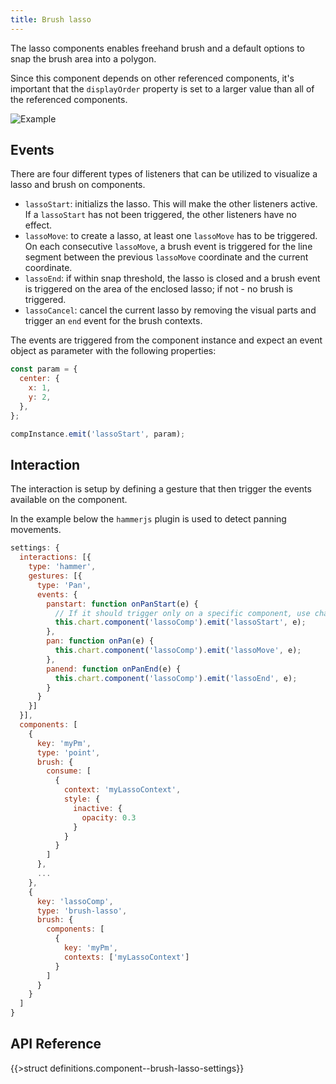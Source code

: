```yaml
---
title: Brush lasso
---
```


The lasso components enables freehand brush and a default options to snap the brush area into a polygon.

Since this component depends on other referenced components, it's important that the `displayOrder` property is set to a larger value than all of the referenced components.

![Example](/img/brush-lasso.png)

## Events

There are four different types of listeners that can be utilized to visualize a lasso and brush on components.

- `lassoStart`: initializs the lasso. This will make the other listeners active. If a `lassoStart` has not been triggered, the other listeners have no effect.
- `lassoMove`: to create a lasso, at least one `lassoMove` has to be triggered. On each consecutive `lassoMove`, a brush event is triggered for the line segment between the previous `lassoMove` coordinate and the current coordinate.
- `lassoEnd`: if within snap threshold, the lasso is closed and a brush event is triggered on the area of the enclosed lasso; if not - no brush is triggered.
- `lassoCancel`: cancel the current lasso by removing the visual parts and trigger an `end` event for the brush contexts.

The events are triggered from the component instance and expect an event object as parameter with the following properties:

```js
const param = {
  center: {
    x: 1,
    y: 2,
  },
};

compInstance.emit('lassoStart', param);
```

## Interaction

The interaction is setup by defining a gesture that then trigger the events available on the component.

In the example below the `hammerjs` plugin is used to detect panning movements.

```js
settings: {
  interactions: [{
    type: 'hammer',
    gestures: [{
      type: 'Pan',
      events: {
        panstart: function onPanStart(e) {
          // If it should trigger only on a specific component, use chartInstance.componentsFromPoint() to determine if start point is valid or not
          this.chart.component('lassoComp').emit('lassoStart', e);
        },
        pan: function onPan(e) {
          this.chart.component('lassoComp').emit('lassoMove', e);
        },
        panend: function onPanEnd(e) {
          this.chart.component('lassoComp').emit('lassoEnd', e);
        }
      }
    }]
  }],
  components: [
    {
      key: 'myPm',
      type: 'point',
      brush: {
        consume: [
          {
            context: 'myLassoContext',
            style: {
              inactive: {
                opacity: 0.3
              }
            }
          }
        ]
      },
      ...
    },
    {
      key: 'lassoComp',
      type: 'brush-lasso',
      brush: {
        components: [
          {
            key: 'myPm',
            contexts: ['myLassoContext']
          }
        ]
      }
    }
  ]
}
```

## API Reference

{{>struct definitions.component--brush-lasso-settings}}

